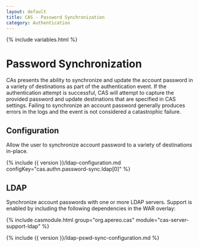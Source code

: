 ```yaml
---
layout: default
title: CAS - Password Synchronization
category: Authentication
---
```

{% include variables.html %}


# Password Synchronization

CAs presents the ability to synchronize and update the account password in a variety of
destinations as part of the authentication event. If the authentication attempt is successful,
CAS will attempt to capture the provided password and update destinations that are specified
in CAS settings. Failing to synchronize an account password generally produces errors in the logs
and the event is not considered a catastrophic failure.

## Configuration

Allow the user to synchronize account password to a variety of destinations in-place.

{% include {{ version }}/ldap-configuration.md configKey="cas.authn.password-sync.ldap[0]" %}

## LDAP

Synchronize account passwords with one or more LDAP servers. Support is enabled by including the 
following dependencies in the WAR overlay:

{% include casmodule.html group="org.apereo.cas" module="cas-server-support-ldap" %}

{% include {{ version }}/ldap-pswd-sync-configuration.md %}
